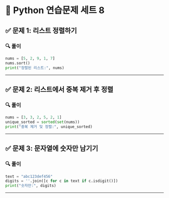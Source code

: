 # 🐍 Python 연습문제 세트 8

## ✅ 문제 1: 리스트 정렬하기
### 🔍 풀이
```python
nums = [5, 2, 9, 1, 7]
nums.sort()
print("정렬된 리스트:", nums)
```

---

## ✅ 문제 2: 리스트에서 중복 제거 후 정렬
### 🔍 풀이
```python
nums = [3, 3, 2, 5, 2, 1]
unique_sorted = sorted(set(nums))
print("중복 제거 및 정렬:", unique_sorted)
```

---

## ✅ 문제 3: 문자열에 숫자만 남기기
### 🔍 풀이
```python
text = "abc123def456"
digits = ''.join([c for c in text if c.isdigit()])
print("숫자만:", digits)
```

---

